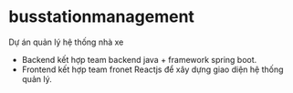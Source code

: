 # busstationmanagement
Dự án quản lý hệ thống nhà xe
- Backend kết hợp team backend java + framework spring boot.
- Frontend kết hợp team fronet Reactjs để xây dựng giao diện hệ thống quản lý.
